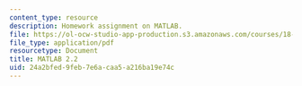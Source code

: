 ```yaml
---
content_type: resource
description: Homework assignment on MATLAB.
file: https://ol-ocw-studio-app-production.s3.amazonaws.com/courses/18-085-computational-science-and-engineering-i-fall-2008/24a2bfed9feb7e6acaa5a216ba19e74c_mt2_18085_f07.pdf
file_type: application/pdf
resourcetype: Document
title: MATLAB 2.2
uid: 24a2bfed-9feb-7e6a-caa5-a216ba19e74c
---
```

